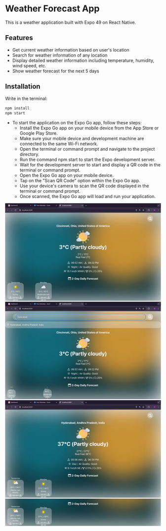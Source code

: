 # Weather Forecast App

This is a weather application built with Expo 49 on React Native.

## Features

- Get current weather information based on user's location
- Search for weather information of any location
- Display detailed weather information including temperature, humidity, wind speed, etc.
- Show weather forecast for the next 5 days

## Installation

Write in the terminal:

```bash
npm install
npm start
```

- To start the application on the Expo Go app, follow these steps:
  - Install the Expo Go app on your mobile device from the App Store or Google Play Store.
  - Make sure your mobile device and development machine are connected to the same Wi-Fi network.
  - Open the terminal or command prompt and navigate to the project directory.
  - Run the command npm start to start the Expo development server.
  - Wait for the development server to start and display a QR code in the terminal or command prompt.
  - Open the Expo Go app on your mobile device.
  - Tap on the "Scan QR Code" option within the Expo Go app.
  - Use your device's camera to scan the QR code displayed in the terminal or command prompt.
  - Once scanned, the Expo Go app will load and run your application.
 
![Output1](../images/p_1.png)
![Output2 with other place](../images/p_2.png)
![Output3](../images/p_3.png)
![Forecast](../images/p_4.png)

